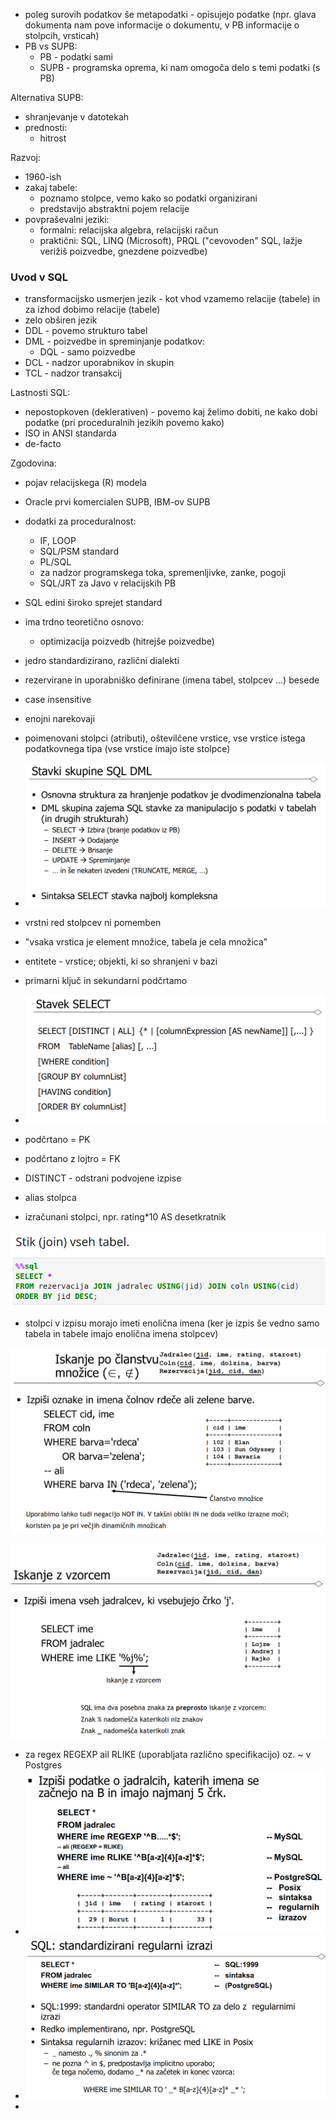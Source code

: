 
- poleg surovih podatkov še metapodatki - opisujejo podatke (npr. glava dokumenta nam pove informacije o dokumentu, v PB informacije o stolpcih, vrsticah)
- PB vs SUPB:
	- PB - podatki sami
	- SUPB - programska oprema, ki nam omogoča delo s temi podatki (s PB)

Alternativa SUPB:
- shranjevanje v datotekah
- prednosti:
	- hitrost

Razvoj:
- 1960-ish
- zakaj tabele:
	- poznamo stolpce, vemo kako so podatki organizirani
	- predstavijo abstraktni pojem relacije
- povpraševalni jeziki:
	- formalni: relacijska algebra, relacijski račun
	- praktični: SQL, LINQ (Microsoft), PRQL ("cevovoden" SQL, lažje verižiš poizvedbe, gnezdene poizvedbe)

### Uvod v SQL
- transformacijsko usmerjen jezik - kot vhod vzamemo relacije (tabele) in za izhod dobimo relacije (tabele)
- zelo obširen jezik
- DDL - povemo strukturo tabel
- DML - poizvedbe in spreminjanje podatkov:
	- DQL - samo poizvedbe
- DCL - nadzor uporabnikov in skupin
- TCL - nadzor transakcij

Lastnosti SQL:
- nepostopkoven (deklerativen) - povemo kaj želimo dobiti, ne kako dobi podatke (pri proceduralnih jezikih povemo kako)
- ISO in ANSI standarda
- de-facto

Zgodovina:
- pojav relacijskega (R) modela
- Oracle prvi komercialen SUPB, IBM-ov SUPB
- dodatki za proceduralnost:
	- IF, LOOP
	- SQL/PSM standard
	- PL/SQL
	- za nadzor programskega toka, spremenljivke, zanke, pogoji
	- SQL/JRT za Javo v relacijskih PB

- SQL edini široko sprejet standard
- ima trdno teoretično osnovo:
	- optimizacija poizvedb (hitrejše poizvedbe)
- jedro standardizirano, različni dialekti

- rezervirane in uporabniško definirane (imena tabel, stolpcev ...) besede
- case insensitive
- enojni narekovaji

- poimenovani stolpci (atributi), oštevilčene  vrstice, vse vrstice istega podatkovnega tipa (vse vrstice imajo iste stolpce)
- ![Pasted image 20240222154816](/Images/Pasted%20image%2020240222154816.png)
- vrstni red stolpcev ni pomemben
- "vsaka vrstica je element množice, tabela je cela množica"
- entitete - vrstice; objekti, ki so shranjeni v bazi

- primarni ključ in sekundarni podčrtamo
- ![Pasted image 20240222155733](/Images/Pasted%20image%2020240222155733.png)
- podčrtano = PK
- podčrtano z lojtro = FK
- DISTINCT - odstrani podvojene izpise
- alias stolpca
- izračunani stolpci, npr. rating\*10 AS desetkratnik

![600](/Images/Pasted%20image%2020240222164330.png)

- stolpci v izpisu morajo imeti enolična imena (ker je izpis še vedno samo tabela in tabele imajo enolična imena stolpcev)

![600](/Images/Pasted%20image%2020240222164645.png)

![600](/Images/Pasted%20image%2020240222165214.png)

- za regex REGEXP ail RLIKE (uporabljata različno specifikacijo) oz. ~ v Postgres
- ![600](/Images/Pasted%20image%2020240222165504.png)
- ![600](/Images/Pasted%20image%2020240222165952.png)
- 